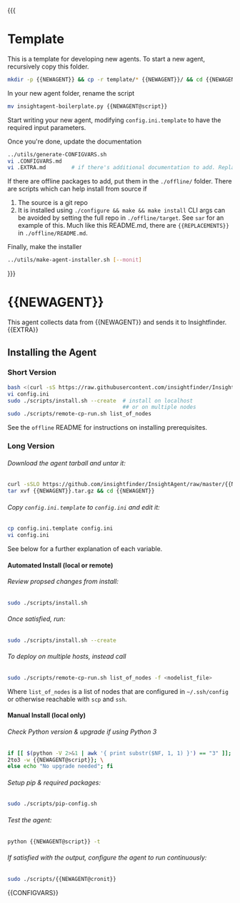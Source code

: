 {{{
# Template
This is a template for developing new agents.
To start a new agent, recursively copy this folder.
```bash
mkdir -p {{NEWAGENT}} && cp -r template/* {{NEWAGENT}}/ && cd {{NEWAGENT}}
```

In your new agent folder, rename the script
```bash
mv insightagent-boilerplate.py {{NEWAGENT@script}}
```

Start writing your new agent, modifying `config.ini.template` to have the required input parameters.

Once you're done, update the documentation
```bash
../utils/generate-CONFIGVARS.sh
vi .CONFIGVARS.md   
vi .EXTRA.md        # if there's additional documentation to add. Replaces `{{EXTRA}}` below.
```

<!-- Process in progress -->
If there are offline packages to add, put them in the `./offline/` folder. There are scripts which can help install from source if
1. The source is a git repo
2. It is installed using `./configure && make && make install`
CLI args can be avoided by setting the full repo in `./offline/target`. See `sar` for an example of this.
Much like this README.md, there are `{{REPLACEMENTS}}` in `./offline/README.md`.

Finally, make the installer 
```bash
../utils/make-agent-installer.sh [--monit]
```
}}}
# {{NEWAGENT}}
This agent collects data from {{NEWAGENT}} and sends it to Insightfinder.
{{EXTRA}}
## Installing the Agent

### Short Version
```bash
bash <(curl -sS https://raw.githubusercontent.com/insightfinder/InsightAgent/master/utils/fetch-agent.sh) {{NEWAGENT}} && cd {{NEWAGENT}}
vi config.ini
sudo ./scripts/install.sh --create  # install on localhost
                                    ## or on multiple nodes
sudo ./scripts/remote-cp-run.sh list_of_nodes
```

See the `offline` README for instructions on installing prerequisites.

### Long Version
###### Download the agent tarball and untar it:
```bash
curl -sSLO https://github.com/insightfinder/InsightAgent/raw/master/{{NEWAGENT}}/{{NEWAGENT}}.tar.gz
tar xvf {{NEWAGENT}}.tar.gz && cd {{NEWAGENT}}
```

###### Copy `config.ini.template` to `config.ini` and edit it:
```bash
cp config.ini.template config.ini
vi config.ini
```
See below for a further explanation of each variable.

#### Automated Install (local or remote)
###### Review propsed changes from install:
```bash
sudo ./scripts/install.sh
```

###### Once satisfied, run:
```bash
sudo ./scripts/install.sh --create
```

###### To deploy on multiple hosts, instead call 
```bash
sudo ./scripts/remote-cp-run.sh list_of_nodes -f <nodelist_file>
```
Where `list_of_nodes` is a list of nodes that are configured in `~/.ssh/config` or otherwise reachable with `scp` and `ssh`.

#### Manual Install (local only)
###### Check Python version & upgrade if using Python 3
```bash
if [[ $(python -V 2>&1 | awk '{ print substr($NF, 1, 1) }') == "3" ]]; then \
2to3 -w {{NEWAGENT@script}}; \
else echo "No upgrade needed"; fi
```

###### Setup pip & required packages:
```bash
sudo ./scripts/pip-config.sh
```

###### Test the agent:
```bash
python {{NEWAGENT@script}} -t
```

###### If satisfied with the output, configure the agent to run continuously:
```bash
sudo ./scripts/{{NEWAGENT@cronit}}
```

{{CONFIGVARS}}

